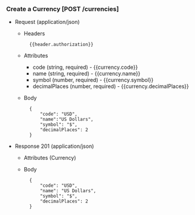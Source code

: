 ### Create a Currency [POST /currencies]

+ Request (application/json)
    + Headers
    
            {{header.authorization}}
        
    + Attributes
        + code (string, required) - {{currency.code}}
        + name (string, required) - {{currency.name}}
        + symbol (number, required) - {{currency.symbol}}
        + decimalPlaces (number, required) - {{currency.decimalPlaces}}

    + Body

            {
                "code": "USD",
                "name":"US Dollars",
                "symbol": "$",
                "decimalPlaces": 2
            }
    
+ Response 201 (application/json)
    + Attributes (Currency)

    + Body
            
            {
                "code": "USD",
                "name": "US Dollars",
                "symbol": "$",
                "decimalPlaces": 2
            }
